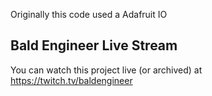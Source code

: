 Originally this code used a Adafruit IO

## Bald Engineer Live Stream
You can watch this project live (or archived) at https://twitch.tv/baldengineer